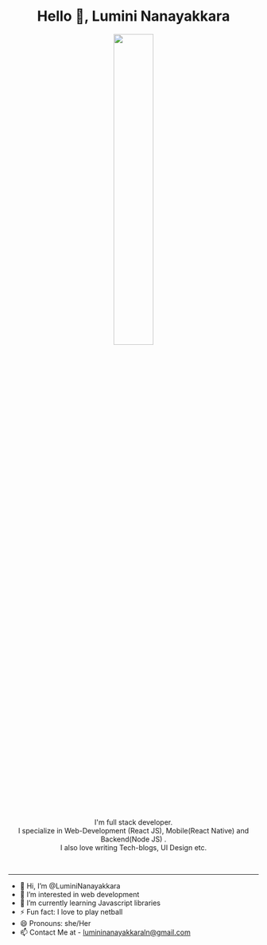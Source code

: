<h1 align="center">Hello 👋, Lumini Nanayakkara</h1>

<p align="center" ><img 
 src="https://64.media.tumblr.com/c47fcf68e5fd6d6558d0c1d98a564724/tumblr_n13zd2Y3451rckw67o1_400.gifv" width="40%"/></p>
 <!--https://i.pinimg.com/originals/e4/92/66/e49266b020eb9e125f4bc87503414444.gif--->
 <!--https://64.media.tumblr.com/c47fcf68e5fd6d6558d0c1d98a564724/tumblr_n13zd2Y3451rckw67o1_400.gifv-->
 
<p align="center">I'm full stack developer.<br/>I specialize in Web-Development (React JS), Mobile(React Native) and Backend(Node JS) .<br> I also love writing Tech-blogs, UI Design etc.<br></p><br/>


---
- 👋 Hi, I’m @LuminiNanayakkara
- 👀 I’m interested in web development
- 🌱 I’m currently learning Javascript libraries
- ⚡ Fun fact: I love to play netball
- 😄 Pronouns: she/Her
- 📫 Contact Me at - lumininanayakkaraln@gmail.com

<!---
LuminiNanayakkara/LuminiNanayakkara is a ✨ special ✨ repository because its `README.md` (this file) appears on your GitHub profile.
You can click the Preview link to take a look at your changes.
--->
